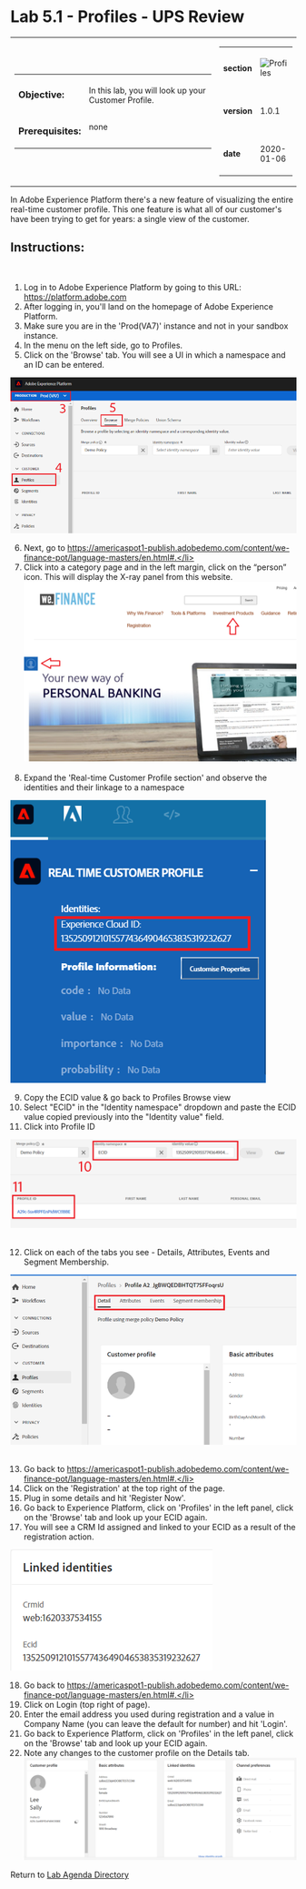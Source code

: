 Lab 5.1 - Profiles - UPS Review
==========
<table style="border-collapse: collapse; border: none;" class="tab" cellspacing="0" cellpadding="0">

<tr style="border: none;">

<div align="left">
<td width="600" style="border: none;">
<table>
<tbody valign="top">
      <tr width="500">
            <td valign="top"><h3>Objective:</h3></td>
            <td valign="top"><br>In this lab, you will look up your Customer Profile.
            </td>
     </tr>
     <tr width="500">
           <td valign="top"><h3>Prerequisites:</h3></td>
           <td valign="top"><br>none</td>
     </tr>
</tbody>
</table>
</td>
</div>

<div align="right">
<td style="border: none;" valign="top">

<table>
<tbody valign="top">
      <tr>
            <td valign="middle" height="70"><b>section</b></td>
            <td valign="middle" height="70"><img src="https://github.com/adobe/AEP-Hands-on-Labs/blob/master/assets/images/left_hand_nav_menu_segments.png?raw=true" alt="Profiles"></td>
      </tr>
      <tr>
            <td valign="middle" height="70"><b>version</b></td>
            <td valign="middle" height="70">1.0.1</td>
      </tr>
      <tr>
            <td valign="middle" height="70"><b>date</b></td>
            <td valign="middle" height="70">2020-01-06</td>
      </tr>
</tbody>
</table>
</td>
</div>

</tr>
</table>

In Adobe Experience Platform there's a new feature of visualizing the entire real-time customer profile. This one feature is what all of our customer's have been trying to get for years: a single view of the customer.

Instructions:
-----------------

     
 
1.    Log in to Adobe Experience Platform by going to this URL: https://platform.adobe.com
2.    After logging in, you'll land on the homepage of Adobe Experience Platform.
3.    Make sure you are in the 'Prod(VA7)' instance and not in your sandbox instance.
4.    In the menu on the left side, go to Profiles.
5.    Click on the 'Browse' tab. You will see a UI in which a namespace and an ID can be entered.
    
<kbd><img src="./images/profile_view.png"  /></kbd>
    
6.    Next, go to https://americaspot1-publish.adobedemo.com/content/we-finance-pot/language-masters/en.html#.</li>
7.    Click into a category page and in the left margin, click on the “person” icon. This will display the X-ray panel from this website.
 
<kbd><img src="./images/person_panel_FSI.png"  /></kbd>
 
8.	Expand the 'Real-time Customer Profile section' and observe the identities and their linkage to a namespace
 
<kbd><img src="./images/identities-ECID.png"  /></kbd>
 
9.	Copy the ECID value & go back to Profiles Browse view
10.	Select "ECID" in the "Identity namespace" dropdown and paste the ECID value copied previously into the "Identity value" field.
11.	Click into Profile ID
 
<kbd><img src="./images/identities-ECID AEP.png"  /></kbd>
 
 
12.   Click on each of the tabs you see - Details, Attributes, Events and Segment Membership.
 
 
<kbd><img src="./images/profiles_tabs.png"  /></kbd>
 
 
13.   Go back to  https://americaspot1-publish.adobedemo.com/content/we-finance-pot/language-masters/en.html#.</li>
14.   Click on the 'Registration' at the top right of the page.
15.   Plug in some details and hit 'Register Now'.
16.   Go back to Experience Platform, click on 'Profiles' in the left panel, click on the 'Browse' tab and look up your ECID again.
17.   You will see a CRM Id assigned and linked to your ECID as a result of the registration action.
 
 
<kbd><img src="./images/profiles_ecid_crmid.png"  /></kbd>
 
 
18.   Go back to  https://americaspot1-publish.adobedemo.com/content/we-finance-pot/language-masters/en.html#.</li>
19.   Click on Login (top right of page).  
20.   Enter the email address you used during registration and a value in Company Name (you can leave the default for number) and hit 'Login'.
22.   Go back to Experience Platform, click on 'Profiles' in the left panel, click on the 'Browse' tab and look up your ECID again.
23.   Note any changes to the customer profile on the Details tab. 
 
<kbd><img src="./images/completed_linked profile.png"  /></kbd>

Return to [Lab Agenda Directory](https://github.com/adobe/AEP-Hands-on-Labs/blob/master/labs/retail/README.md#lab-agenda)
